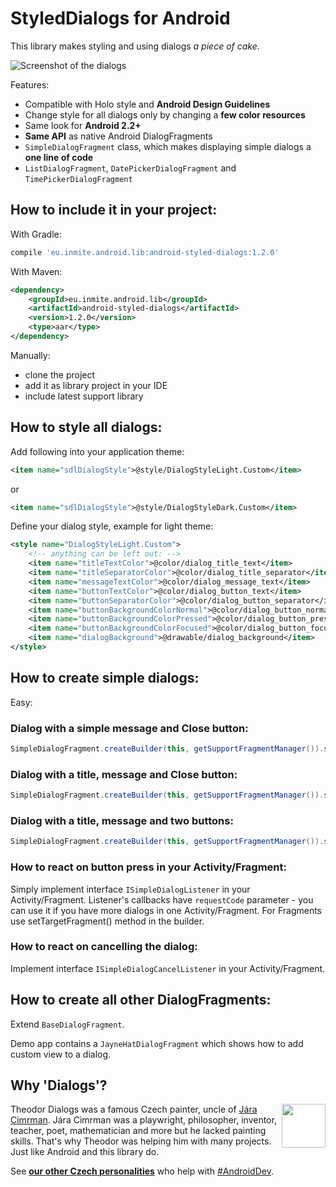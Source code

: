 # StyledDialogs for Android

This library makes styling and using dialogs _a piece of cake_.

 ![Screenshot of the dialogs](graphics/screenshot-small.png)

Features:

 - Compatible with Holo style and **Android Design Guidelines**
 - Change style for all dialogs only by changing a **few color resources**
 - Same look for **Android 2.2+**
 - **Same API** as native Android DialogFragments
 - `SimpleDialogFragment` class, which makes displaying simple dialogs a **one line of code**
 - `ListDialogFragment`, `DatePickerDialogFragment` and `TimePickerDialogFragment`

## How to include it in your project:

With Gradle:
```groovy
compile 'eu.inmite.android.lib:android-styled-dialogs:1.2.0'
```    

With Maven:
```xml
<dependency>
	<groupId>eu.inmite.android.lib</groupId>
	<artifactId>android-styled-dialogs</artifactId>
	<version>1.2.0</version>
	<type>aar</type>
</dependency>
```

Manually:

 - clone the project
 - add it as library project in your IDE
 - include latest support library

## How to style all dialogs:

Add following into your application theme:
```xml
<item name="sdlDialogStyle">@style/DialogStyleLight.Custom</item>
```
or
```xml
<item name="sdlDialogStyle">@style/DialogStyleDark.Custom</item>
```
Define your dialog style, example for light theme:
```xml
<style name="DialogStyleLight.Custom">
	<!-- anything can be left out: -->
	<item name="titleTextColor">@color/dialog_title_text</item>
	<item name="titleSeparatorColor">@color/dialog_title_separator</item>
	<item name="messageTextColor">@color/dialog_message_text</item>
	<item name="buttonTextColor">@color/dialog_button_text</item>
	<item name="buttonSeparatorColor">@color/dialog_button_separator</item>
	<item name="buttonBackgroundColorNormal">@color/dialog_button_normal</item>
	<item name="buttonBackgroundColorPressed">@color/dialog_button_pressed</item>
	<item name="buttonBackgroundColorFocused">@color/dialog_button_focused</item>
	<item name="dialogBackground">@drawable/dialog_background</item>
</style>
```

## How to create simple dialogs:

Easy:

### Dialog with a simple message and Close button:
```java
SimpleDialogFragment.createBuilder(this, getSupportFragmentManager()).setMessage(R.string.message).show();
```
### Dialog with a title, message and Close button:
```java
SimpleDialogFragment.createBuilder(this, getSupportFragmentManager()).setTitle(R.string.title).setMessage(R.string.message).show();
```
### Dialog with a title, message and two buttons:	
```java
SimpleDialogFragment.createBuilder(this, getSupportFragmentManager()).setTitle(R.string.title).setMessage(R.string.message).setPositiveButtonText(R.string.positive_button).setNegativeButtonText(R.string.negative_button).show();
```
### How to react on button press in your Activity/Fragment:

Simply implement interface `ISimpleDialogListener` in your Activity/Fragment. Listener's callbacks have `requestCode` parameter - you can use it if you have more dialogs in one Activity/Fragment.
For Fragments use setTargetFragment() method in the builder.

### How to react on cancelling the dialog:

Implement interface `ISimpleDialogCancelListener` in your Activity/Fragment.

## How to create all other DialogFragments:

Extend `BaseDialogFragment`. 

Demo app contains a `JayneHatDialogFragment` which shows how to add custom view to a dialog.

## Why 'Dialogs'?

<img src="http://img.radio.cz/pictures/osobnosti/cimrman_jarax.jpg" width="70"  align="right"/>

Theodor Dialogs was a famous Czech painter, uncle of [Jára Cimrman](http://en.wikipedia.org/wiki/J%C3%A1ra_Cimrman). Jára Cimrman was a playwright, philosopher, inventor, teacher, poet, mathematician and more but he lacked painting skills. That's why Theodor was helping him with many projects. Just like Android and this library do.

See [**our other Czech personalities**](http://inmite.github.io) who help with [#AndroidDev](https://plus.google.com/s/%23AndroidDev).
